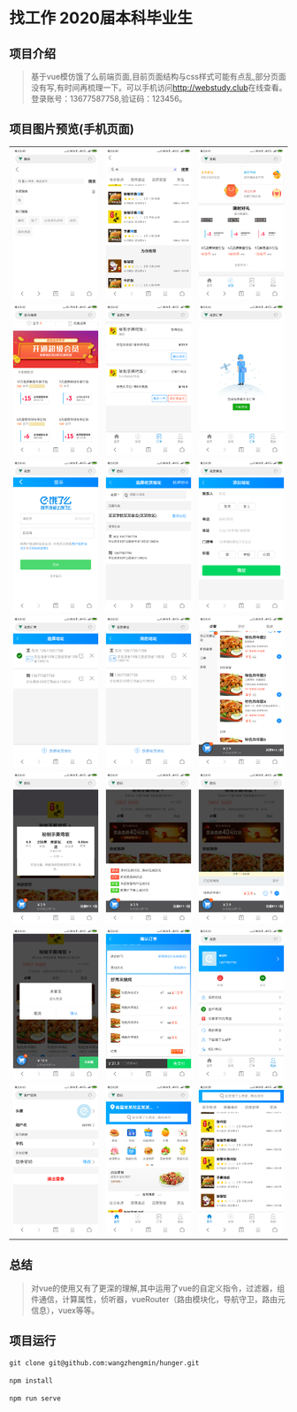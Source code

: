 # 找工作 2020届本科毕业生

## 项目介绍
> 基于vue模仿饿了么前端页面,目前页面结构与css样式可能有点乱,部分页面没有写,有时间再梳理一下。可以手机访问<http://webstudy.club>在线查看。登录账号：13677587758,验证码：123456。

## 项目图片预览(手机页面)

<table>
  <tr>
    <td>
      <img src="./src/assets/images/搜索2.png">
    </td>
    <td>
      <img src="./src/assets/images/搜索3.png">
    </td>
    <td>
      <img src="./src/assets/images/发现.png">
    </td>
  </tr>
  <tr>
    <td>
      <img src="./src/assets/images/发现2.png">
    </td>
    <td>
      <img src="./src/assets/images/订单.png">
    </td>
    <td>
      <img src="./src/assets/images/订单2.png">
    </td>
  </tr>
  <tr>
    <td>
      <img src="./src/assets/images/登录.png">
    </td>
    <td>
      <img src="./src/assets/images/我的地址1.png">
    </td>
    <td>
      <img src="./src/assets/images/我的地址2.png">
    </td>
  </tr>
  <tr>
    <td>
      <img src="./src/assets/images/我的地址3.png" >
    </td>
    <td>
      <img src="./src/assets/images/我的地址4.png">
    </td>
    <td>
      <img src="./src/assets/images/商家1.png" >
    </td>
  </tr>
  <tr>
    <td>
      <img src="./src/assets/images/商家2.png">
    </td>
    <td>
      <img src="./src/assets/images/商家3.png" >
    </td>
    <td>
      <img src="./src/assets/images/商家4.png">
    </td>
  </tr>
  <tr>
    <td>
      <img src="./src/assets/images/商家5.png" >
    </td>
    <td>
      <img src="./src/assets/images/结账.png" >
    </td>
    <td>
      <img src="./src/assets/images/我的.png">
    </td>
  </tr>
  <tr>
    <td>
      <img src="./src/assets/images/我的2.png" >
    </td>
    <td>
      <img src="./src/assets/images/首页.png">
    </td>
    <td>
      <img src="./src/assets/images/首页2.png">
    </td>
  </tr>
 </table>

## 总结
> 对vue的使用又有了更深的理解,其中运用了vue的自定义指令，过滤器，组件通信，计算属性，侦听器，vueRouter（路由模块化，导航守卫，路由元信息），vuex等等。

## 项目运行

```
git clone git@github.com:wangzhengmin/hunger.git

npm install

npm run serve
```




